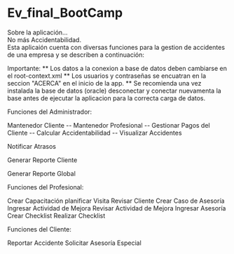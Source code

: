 # Ev_final_BootCamp


Sobre la aplicación...		
No más Accidentabilidad.	
Esta aplicaión cuenta con diversas funciones para la gestion de accidentes de una empresa
 y se describen a continuación:
	
Importante: 
** Los datos a la conexion a base de datos deben cambiarse en el root-context.xml
** Los usuarios y contraseñas se encuatran en la seccion "ACERCA" en el inicio de la app.
** Se recomienda una vez instalada la base de datos (oracle) desconectar y conectar nuevamenta la base
    antes de ejecutar la aplicacion para la correcta carga de datos.
  
  Funciones del Administrador:

Mantenedor Cliente -- 
Mantenedor Profesional -- 
Gestionar Pagos del Cliente --
Calcular Accidentabilidad --
Visualizar Accidentes

Notificar Atrasos

Generar Reporte Cliente

Generar Reporte Global


  Funciones del Profesional:

Crear Capacitación
planificar Visita
Revisar Cliente
Crear Caso de Asesoría
Ingresar Actividad de Mejora
Revisar Actividad de Mejora
Ingresar Asesoría
Crear Checklist
Realizar Checklist


  Funciones del Cliente:
  
  Reportar Accidente
	Solicitar Asesoría Especial
	

